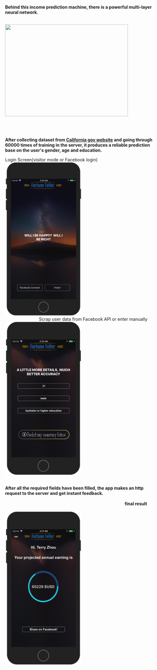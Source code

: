 <b>Behind this income prediction machine, there is a powerful multi-layer neural network.</b> 


</br><img src="https://media.giphy.com/media/lannbIHeYVn6U/giphy.gif" height="300px" width="400px" >


</br></br></br><b> After collecting dataset from <a href="https://data.ca.gov/dataset/ca-educational-attainment-personal-income"> California gov
website</a>
 and going through 60000 times of training in the server, it produces 
a reliable prediction base on the user's gender, age and education. </b>



Login Screen(visitor mode or Facebook login)  &nbsp;&nbsp;&nbsp;&nbsp;  &nbsp;&nbsp;&nbsp;&nbsp;  &nbsp;&nbsp;&nbsp;&nbsp;  &nbsp;&nbsp;&nbsp;&nbsp;  &nbsp;&nbsp;&nbsp;&nbsp;  &nbsp;&nbsp;&nbsp;&nbsp;  &nbsp;&nbsp;&nbsp;&nbsp; &nbsp;&nbsp;&nbsp;
  &nbsp;&nbsp;&nbsp;&nbsp;  &nbsp;&nbsp;&nbsp;&nbsp;<img src="/251508135080_.pic.jpg" height="500px" width="250px" > &nbsp;&nbsp;&nbsp;&nbsp;&nbsp;&nbsp;&nbsp;&nbsp;&nbsp;&nbsp;&nbsp;&nbsp;&nbsp;&nbsp;&nbsp;&nbsp;&nbsp;&nbsp;&nbsp;&nbsp;&nbsp;  &nbsp;&nbsp;&nbsp;&nbsp;  &nbsp;&nbsp;&nbsp;  &nbsp;&nbsp;&nbsp;&nbsp;   &nbsp;&nbsp;&nbsp;&nbsp;  &nbsp;&nbsp;&nbsp;&nbsp;  &nbsp;&nbsp;&nbsp;&nbsp;  &nbsp;&nbsp;&nbsp;&nbsp;  &nbsp;&nbsp;&nbsp;&nbsp;&nbsp;&nbsp;&nbsp;&nbsp;&nbsp;&nbsp;&nbsp;&nbsp;&nbsp;&nbsp;&nbsp;&nbsp;&nbsp;&nbsp;&nbsp;&nbsp;&nbsp;&nbsp;&nbsp;&nbsp;&nbsp;&nbsp;&nbsp;&nbsp;Scrap user data from Facebook API or enter manually</br> 
<img src="/241508134933_.pic.jpg" height="500px" width="250px" >


</br><b>After all the required fields have been filled, the app makes an http request to the server and get instant feedback.</b>
</br></br>  &nbsp;&nbsp;&nbsp;&nbsp;  &nbsp;&nbsp;&nbsp;&nbsp;   &nbsp;&nbsp;&nbsp;&nbsp;  &nbsp;&nbsp;&nbsp;&nbsp;  &nbsp;&nbsp;&nbsp;&nbsp;  &nbsp;&nbsp;&nbsp;&nbsp;  &nbsp;&nbsp;&nbsp;&nbsp;  &nbsp;&nbsp;&nbsp;&nbsp;  &nbsp;&nbsp;&nbsp;&nbsp;  &nbsp;&nbsp;&nbsp;&nbsp;  &nbsp;&nbsp;&nbsp;&nbsp;  &nbsp;&nbsp;&nbsp;&nbsp;   &nbsp;&nbsp;&nbsp;&nbsp;  &nbsp;&nbsp;&nbsp;&nbsp;  &nbsp;&nbsp;&nbsp;&nbsp;  &nbsp;&nbsp;&nbsp;&nbsp;  &nbsp;&nbsp;&nbsp;&nbsp;  &nbsp;&nbsp;&nbsp;&nbsp; &nbsp;&nbsp;     &nbsp;&nbsp;&nbsp;&nbsp;&nbsp;&nbsp;<b>final result</b></br>  &nbsp;&nbsp;&nbsp;&nbsp;  &nbsp;&nbsp;&nbsp;&nbsp;  &nbsp;&nbsp;&nbsp;&nbsp;  &nbsp;&nbsp;&nbsp;&nbsp;  &nbsp;&nbsp;&nbsp;&nbsp;  &nbsp;&nbsp;&nbsp;&nbsp;  &nbsp;&nbsp;&nbsp;&nbsp;  &nbsp;&nbsp;&nbsp;&nbsp;  &nbsp;&nbsp;&nbsp;&nbsp;  &nbsp;&nbsp;&nbsp;&nbsp;  &nbsp;&nbsp;&nbsp;&nbsp;  &nbsp;&nbsp;&nbsp;&nbsp;  &nbsp;&nbsp;&nbsp;&nbsp;  &nbsp;&nbsp;&nbsp;&nbsp;  &nbsp;&nbsp;&nbsp;&nbsp;  &nbsp;&nbsp;&nbsp;&nbsp;<img src="/231508134920_.pic.jpg" height="500px" width="250px" >
